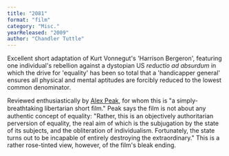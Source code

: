 ```yaml
---
title: "2081"
format: "film"
category: "Misc."
yearReleased: "2009"
author: "Chandler Tuttle"
---
```

Excellent short adaptation of Kurt Vonnegut's  'Harrison Bergeron', featuring one individual's rebellion against a  dystopian US _reductio ad absurdum_ in which the drive for  'equality' has been so total that a 'handicapper general' ensures  all physical and mental aptitudes are forcibly reduced to the lowest  common denominator.

Reviewed enthusiastically by <a href="http://alexpeak.com/art/films/2081/">Alex Peak</a>, for  whom this is "a simply-breathtaking libertarian short ﬁlm." Peak  says the film is not about any authentic concept of equality:  "Rather, this is an objectively authoritarian perversion of  equality, the real aim of which is the subjugation by the state of  its subjects, and the obliteration of individualism. Fortunately,  the state turns out to be incapable of entirely destroying the  extraordinary." This is a rather rose-tinted view, however, of the  film's bleak ending.
 
